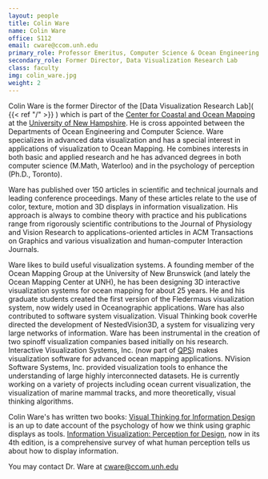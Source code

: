 ```yaml
---
layout: people
title: Colin Ware
name: Colin Ware
office: S112
email: cware@ccom.unh.edu
primary_role: Professor Emeritus, Computer Science & Ocean Engineering
secondary_role: Former Director, Data Visualization Research Lab
class: faculty
img: colin_ware.jpg
weight: 2
---
```


Colin Ware is the former Director of the [Data Visualization Research Lab]( {{< ref "/" >}} ) which is part of the [Center for Coastal and Ocean Mapping](https://ccom.unh.edu) at the [University of New Hampshire](https://www.unh.edu). He is cross appointed between the Departments of Ocean Engineering and Computer Science. Ware specializes in advanced data visualization and has a special interest in applications of visualization to Ocean Mapping. He combines interests in both basic and applied research and he has advanced degrees in both computer science (M.Math, Waterloo) and in the psychology of perception (Ph.D., Toronto).

Ware has published over 150 articles in scientific and technical journals and leading conference proceedings. Many of these articles relate to the use of color, texture, motion and 3D displays in information visualization. His approach is always to combine theory with practice and his publications range from rigorously scientific contributions to the Journal of Physiology and Vision Research to applications-oriented articles in ACM Transactions on Graphics and various visualization and human-computer Interaction Journals.

Ware likes to build useful visualization systems. A founding member of the Ocean Mapping Group at the University of New Brunswick (and lately the Ocean Mapping Center at UNH), he has been designing 3D interactive visualization systems for ocean mapping for about 25 years. He and his graduate students created the first version of the Fledermaus visualization system, now widely used in Oceanographic applications. Ware has also contributed to software system visualization. Visual Thinking book coverHe directed the development of NestedVision3D, a system for visualizing very large networks of information. Ware has been instrumental in the creation of two spinoff visualization companies based initially on his research. Interactive Visualization Systems, Inc.  (now part of [QPS](https://www.qps.nl)) makes visualization software for advanced ocean mapping applications. NVision Software Systems, Inc. provided visualization tools to enhance the understanding of large highly interconnected datasets. He is currently working on a variety of projects including ocean current visualization, the visualization of marine mammal tracks, and more theoretically, visual thinking algorithms.

Colin Ware's has written two books: [Visual Thinking for Information Design](https://smile.amazon.com/dp/0128235675) is an up to date account of the psychology of how we think using graphic displays as tools. [Information Visualization: Perception for Design](https://smile.amazon.com/dp/B083K5LJSF), now in its 4th edition, is a comprehensive survey of what human perception tells us about how to display information.

You may contact Dr. Ware at cware@ccom.unh.edu